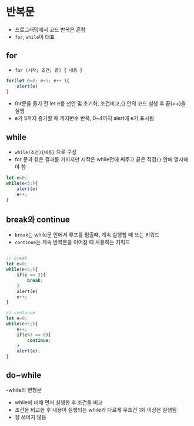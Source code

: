 # 반복문
- 프로그래밍에서 코드 반복은 흔함
- `for`, `while`이 대표
## for
- `for (시작; 조건; 끝) { 내용 }`
```javascript
for(let e=0; e<5; e++ ){
    alert(e)
}
```
- for문을 돌기 전 let e를 선언 및 초기화, 조건비교,{} 안의 코드 실행 후 끝(++)을 실행
- e가 5까지 증가할 때 까지변수 반복, 0~4까지 alert에 e가 표시됨

## while
- `while(조건){내용}` 으로 구성
- for 문과 같은 결과를 가지지만 시작은 while전에 써주고 끝은 직접`{}` 안에 명시해야 함
```javascript
let e=0;
while(e<5;){
    alert(e)
    e++;
}
```

## break와 continue
- `break`는 while문 안에서 루프를 멈출때, 계속 실행할 때 쓰는 키워드
- `continue`는 계속 반복문을 이어갈 때 사용하는 키워드
```javascript

// break
let e=0;
while(e<5;){
    if(e == 3){
        break;
    }
    alert(e)
    e++;
}

// continue
let e=0;
while(e<5;){
    e++;
    if(e%3 == 0){
        continue;
    }
    alert(e);
}
```

## do~while
-while의 변형문 
- while에 비해 먼저 실행한 후 조건을 비교
- 조건을 비교한 후 내용이 실행되는 while과 다르게 무조건 1회 이상은 실행됨
- 잘 쓰이지 않음